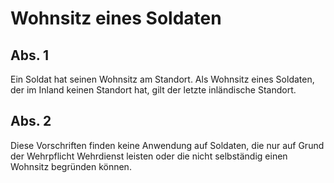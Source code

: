 # Wohnsitz eines Soldaten



## Abs. 1

 Ein Soldat hat seinen Wohnsitz am Standort. Als Wohnsitz eines Soldaten, der im Inland keinen Standort hat, gilt der letzte inländische Standort.

## Abs. 2

 Diese Vorschriften finden keine Anwendung auf Soldaten, die nur auf Grund der Wehrpflicht Wehrdienst leisten oder die nicht selbständig einen Wohnsitz begründen können. 

